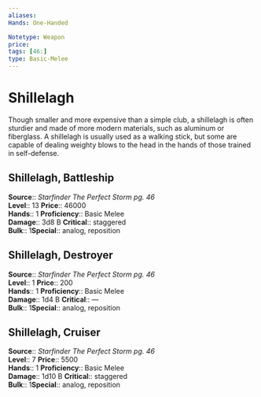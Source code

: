 ```yaml
---
aliases: 
Hands: One-Handed

Notetype: Weapon
price: 
tags: [46:]
type: Basic-Melee
---
```


# Shillelagh

Though smaller and more expensive than a simple club, a shillelagh is often sturdier and made of more modern materials, such as aluminum or fiberglass. A shillelagh is usually used as a walking stick, but some are capable of dealing weighty blows to the head in the hands of those trained in self-defense.  

## Shillelagh, Battleship

**Source**:: _Starfinder The Perfect Storm pg. 46_  
**Level**:: 13
**Price**:: 46000  
**Hands**:: 1
**Proficiency**:: Basic Melee  
**Damage**:: 3d8 B
**Critical**:: staggered  
**Bulk**:: 1**Special**:: analog, reposition

## Shillelagh, Destroyer

**Source**:: _Starfinder The Perfect Storm pg. 46_  
**Level**:: 1
**Price**:: 200  
**Hands**:: 1
**Proficiency**:: Basic Melee  
**Damage**:: 1d4 B
**Critical**:: —  
**Bulk**:: 1**Special**:: analog, reposition

## Shillelagh, Cruiser

**Source**:: _Starfinder The Perfect Storm pg. 46_  
**Level**:: 7
**Price**:: 5500  
**Hands**:: 1
**Proficiency**:: Basic Melee  
**Damage**:: 1d10 B
**Critical**:: staggered  
**Bulk**:: 1**Special**:: analog, reposition
